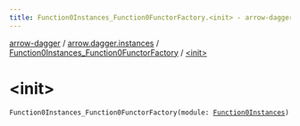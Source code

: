 ```yaml
---
title: Function0Instances_Function0FunctorFactory.<init> - arrow-dagger
---
```


[arrow-dagger](../../index.html) / [arrow.dagger.instances](../index.html) / [Function0Instances_Function0FunctorFactory](index.html) / [&lt;init&gt;](./-init-.html)

# &lt;init&gt;

`Function0Instances_Function0FunctorFactory(module: `[`Function0Instances`](../-function0-instances/index.html)`)`